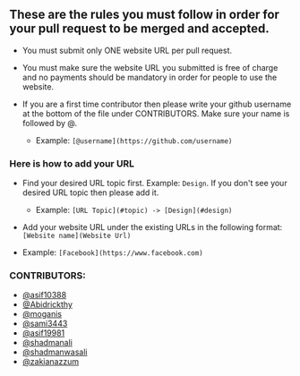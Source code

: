 ## These are the rules you must follow in order for your pull request to be merged and accepted.

- You must submit only ONE website URL per pull request.

- You must make sure the website URL you submitted is free of charge and no payments should be mandatory in order for people to use the website.

- If you are a first time contributor then please write your github username at the bottom of the file under CONTRIBUTORS. Make sure your name is followed by @.
  - Example: `[@username](https://github.com/username)`

### Here is how to add your URL

- Find your desired URL topic first. Example: `Design`. If you don't see your desired URL topic then please add it.

  - Example: `[URL Topic](#topic) -> [Design](#design)`

- Add your website URL under the existing URLs in the following format: `[Website name](Website Url)`

- Example: `[Facebook](https://www.facebook.com)`

### CONTRIBUTORS:

- [@asif10388](https://github.com/asif10388)
- [@Abidrickthy](https://github.com/Abidrickthy)
- [@moganis](https://github.com/Moganis)
- [@sami3443](https://github.com/sami3443)
- [@asif19981](https://github.com/asif19981)
- [@shadmanali](https://github.com/shadmanali)
- [@shadmanwasali](https://github.com/shadmanwasali)
- [@zakianazzum](https://github.com/zakianazzum)
